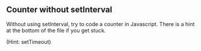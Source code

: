 ## Counter without setInterval

Without using setInterval, try to code a counter in Javascript. There is a hint at the bottom of the file if you get stuck.

(Hint: setTimeout)